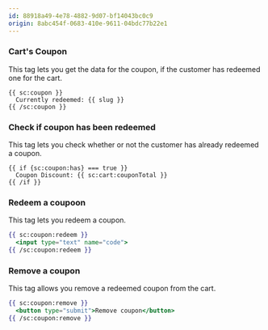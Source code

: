 ```yaml
---
id: 88918a49-4e78-4882-9d07-bf14043bc0c9
origin: 8abc454f-0683-410e-9611-04bdc77b22e1
---
```

### Cart's Coupon
This tag lets you get the data for the coupon, if the customer has redeemed one for the cart.

```
{{ sc:coupon }}
  Currently redeemed: {{ slug }}
{{ /sc:coupon }}
```

### Check if coupon has been redeemed
This tag lets you check whether or not the customer has already redeemed a coupon.

```
{{ if {sc:coupon:has} === true }}
  Coupon Discount: {{ sc:cart:couponTotal }}
{{ /if }}
```

### Redeem a coupoon
This tag lets you redeem a coupon.

```handlebars
{{ sc:coupon:redeem }}
  <input type="text" name="code">
{{ /sc:coupon:redeem }}
```

### Remove a coupon
This tag allows you remove a redeemed coupon from the cart.

```handlebars
{{ sc:coupon:remove }}
  <button type="submit">Remove coupon</button>
{{ /sc:coupon:remove }}
```